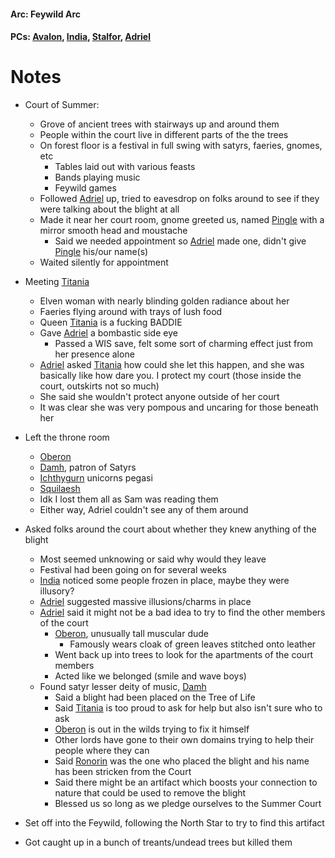 #### Arc: Feywild Arc
#### PCs: [Avalon](PCs/Current/Avalon.md), [India](PCs/Current/India.md), [Stalfor](PCs/Current/Stalfor.md), [Adriel](Adriel.md)

# Notes
- Court of Summer:
	- Grove of ancient trees with stairways up and around them
	- People within the court live in different parts of the the trees
	- On forest floor is a festival in full swing with satyrs, faeries, gnomes, etc
		- Tables laid out with various feasts
		- Bands playing music
		- Feywild games
	- Followed [Adriel](Adriel.md) up, tried to eavesdrop on folks around to see if they were talking about the blight at all
	- Made it near her court room, gnome greeted us, named [Pingle](NPCs/Deceased/Pingle.md) with a mirror smooth head and moustache 
		- Said we needed appointment so [Adriel](Adriel.md) made one, didn't give [Pingle](NPCs/Deceased/Pingle.md) his/our name(s)
	- Waited silently for appointment

- Meeting [Titania](NPCs/Living/Titania.md)
	- Elven woman with nearly blinding golden radiance about her
	- Faeries flying around with trays of lush food
	- Queen [Titania](NPCs/Living/Titania.md) is a fucking BADDIE
	- Gave [Adriel](Adriel.md) a bombastic side eye
		- Passed a WIS save, felt some sort of charming effect just from her presence alone
	- [Adriel](Adriel.md) asked [Titania](NPCs/Living/Titania.md) how could she let this happen, and she was basically like how dare you. I protect my court (those inside the court, outskirts not so much)
	- She said she wouldn't protect anyone outside of her court
	- It was clear she was very pompous and uncaring for those beneath her

- Left the throne room
	- [Oberon](NPCs/Living/Oberon.md)
	- [Damh](NPCs/Living/Damh.md), patron of Satyrs
	- [Ichthygurn](NPCs/Living/Ichthygurn.md) unicorns pegasi
	- [Squilaesh](Squilaesh.md)
	- Idk I lost them all as Sam was reading them
	- Either way, Adriel couldn't see any of them around

- Asked folks around the court about whether they knew anything of the blight 
	- Most seemed unknowing or said why would they leave
	- Festival had been going on for several weeks
	- [India](PCs/Current/India.md) noticed some people frozen in place, maybe they were illusory?
	- [Adriel](Adriel.md) suggested massive illusions/charms in place
	- [Adriel](Adriel.md) said it might not be a bad idea to try to find the other members of the court
		- [Oberon](NPCs/Living/Oberon.md), unusually tall muscular dude
			- Famously wears cloak of green leaves stitched onto leather
		- Went back up into trees to look for the apartments of the court members
		- Acted like we belonged (smile and wave boys)
	- Found satyr lesser deity of music, [Damh](NPCs/Living/Damh.md)
		- Said a blight had been placed on the Tree of Life
		- Said [Titania](NPCs/Living/Titania.md) is too proud to ask for help but also isn't sure who to ask
		- [Oberon](NPCs/Living/Oberon.md) is out in the wilds trying to fix it himself
		- Other lords have gone to their own domains trying to help their people where they can
		- Said [Ronorin](NPCs/Living/Ronorin.md) was the one who placed the blight and his name has been stricken from the Court
		- Said there might be an artifact which boosts your connection to nature that could be used to remove the blight
		- Blessed us so long as we pledge ourselves to the Summer Court

- Set off into the Feywild, following the North Star to try to find this artifact
- Got caught up in a bunch of treants/undead trees but killed them